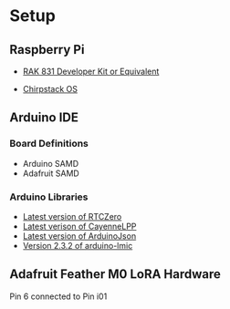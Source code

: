 # Setup 

## Raspberry Pi

- [RAK 831 Developer Kit or Equivalent](https://store.rakwireless.com/products/rak831-gateway-module?variant=22375114801252)

- [Chirpstack OS](https://www.chirpstack.io/gateway-os/overview/)


## Arduino IDE

### Board Definitions

- Arduino SAMD
- Adafruit SAMD

### Arduino Libraries

- [Latest version of RTCZero](https://github.com/arduino-libraries/RTCZero)
- [Latest verison of CayenneLPP](https://github.com/ElectronicCats/CayenneLPP)
- [Latest version of ArduinoJson](https://github.com/bblanchon/ArduinoJson)
- [Version 2.3.2 of arduino-lmic](https://github.com/mcci-catena/arduino-lmic/releases/tag/v2.3.2)

## Adafruit Feather M0 LoRA Hardware

Pin 6 connected to Pin i01

